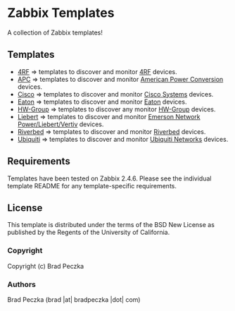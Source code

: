 Zabbix Templates
===================

A collection of Zabbix templates!

Templates
---------

  * [4RF](https://github.com/bradpeczka/zabbix/tree/master/4RF) => templates to discover and monitor [4RF](http://www.4rf.com) devices.
  * [APC](https://github.com/bradpeczka/zabbix/tree/master/APC) => templates to discover and monitor [American Power Conversion](http://www.apc.com) devices.
  * [Cisco](https://github.com/bradpeczka/zabbix/tree/master/Cisco) => templates to discover and monitor [Cisco Systems](http://www.cisco.com) devices.
  * [Eaton](https://github.com/bradpeczka/zabbix/tree/master/Eaton) => templates to discover and monitor [Eaton](http://www.eaton.com) devices.
  * [HW-Group](https://github.com/bradpeczka/zabbix/tree/master/HW-Group) => templates to discover any monitor [HW-Group](http://www.hw-group.com/) devices.
  * [Liebert](https://github.com/bradpeczka/zabbix/tree/master/Liebert) => templates to discover and monitor [Emerson Network Power/Liebert/Vertiv](http://www.vertivco.com) devices.
  * [Riverbed](https://github.com/bradpeczka/zabbix/tree/master/Riverbed) => templates to discover and monitor [Riverbed](http://www.riverbed.com) devices.
  * [Ubiquiti](https://github.com/bradpeczka/zabbix/tree/master/Ubiquiti) => templates to discover and monitor [Ubiquiti Networks](http://www.ubnt.com) devices.

Requirements
------------

Templates have been tested on Zabbix 2.4.6. Please see the individual template README for any template-specific requirements.

License
-------

This template is distributed under the terms of the BSD New License as published by the Regents of the University of California.

### Copyright

  Copyright (c) Brad Peczka

### Authors
  
  Brad Peczka
  (brad |at| bradpeczka |dot| com)
